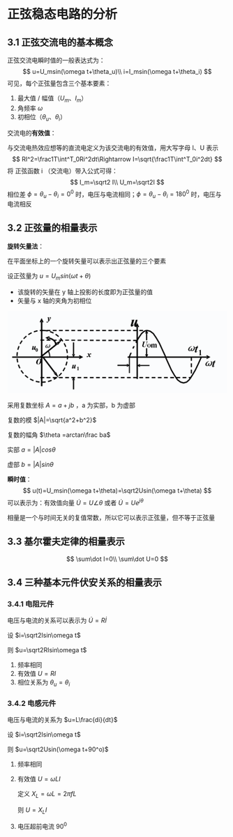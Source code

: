 # 正弦稳态电路的分析

## 3.1 正弦交流电的基本概念

正弦交流电瞬时值的一般表达式为：
$$
u=U_msin(\omega t+\theta_u)\\
i=I_msin(\omega t+\theta_i)
$$
可见，每个正弦量包含三个基本要素：

1. 最大值 / 幅值（$U_m$、$I_m$）
2. 角频率 $\omega$
3. 初相位（$\theta_u$、$\theta_i$）

交流电的**有效值**：

与交流电热效应想等的直流电定义为该交流电的有效值，用大写字母 I、U 表示
$$
RI^2=\frac1T\int^T_0Ri^2dt\Rightarrow I=\sqrt{\frac1T\int^T_0i^2dt}
$$
将 正弦函数 i （交流电）带入公式可得：
$$
I_m=\sqrt2 I\\
U_m=\sqrt2I
$$
相位差 $\phi=\theta_u-\theta_i=0^0$ 时，电压与电流相同；$\phi=\theta_u-\theta_i=180^0$ 时，电压与电流相反

## 3.2 正弦量的相量表示

**旋转矢量法**：

在平面坐标上的一个旋转矢量可以表示出正弦量的三个要素

设正弦量为 $u=U_msin(\omega t+\theta)$

- 该旋转的矢量在 y 轴上投影的长度即为正弦量的值
- 矢量与 x 轴的夹角为初相位

![image-20210616152555582](doc/image-20210616152555582.png)

采用复数坐标 $A=a+jb$ ，a 为实部，b 为虚部

复数的模 $|A|=\sqrt{a^2+b^2}$

复数的幅角 $\theta =arctan\frac ba$

实部 $a=|A|cos\theta$

虚部 $b=|A|sin\theta$

**瞬时值**：
$$
u(t)=U_msin(\omega t+\theta)=\sqrt2Usin(\omega t+\theta)
$$
可以表示为：有效值向量 $\dot{U}=U \angle \theta$ 或者 $\dot{U}=Ue^{j\theta}$

相量是一个与时间无关的复值常数，所以它可以表示正弦量，但不等于正弦量

## 3.3 基尔霍夫定律的相量表示

$$
\sum\dot I=0\\
\sum\dot U=0
$$

## 3.4 三种基本元件伏安关系的相量表示

### 3.4.1 电阻元件

电压与电流的关系可以表示为 $\dot U=R\dot I$

设 $i=\sqrt2Isin\omega t$

则 $u=\sqrt2RIsin\omega t$

1. 频率相同
2. 有效值 $U=RI$
3. 相位关系为 $\theta_u=\theta_i$

### 3.4.2 电感元件

电压与电流的关系为 $u=L\frac{di}{dt}$

设 $i=\sqrt2Isin\omega t$

则 $u=\sqrt2Usin(\omega t+90^o)$

1. 频率相同

2. 有效值 $U=\omega LI$

   定义 $X_L=\omega L=2\pi fL$

   则 $U=X_L I$

3. 电压超前电流 $90^0$

